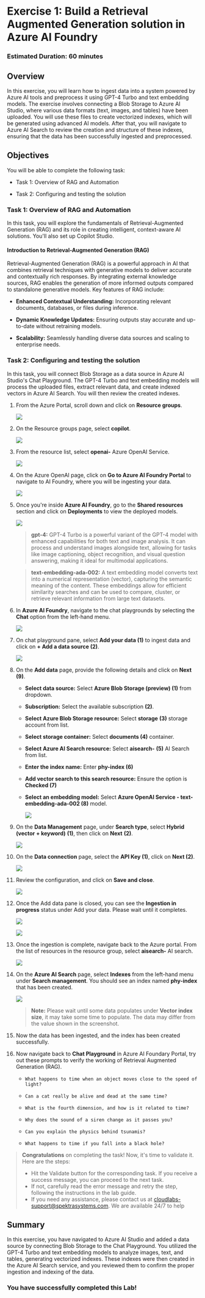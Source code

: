 # Exercise 1: Build a Retrieval Augmented Generation solution in Azure AI Foundry 

### Estimated Duration: 60 minutes

## Overview

In this exercise, you will learn how to ingest data into a system powered by Azure AI tools and preprocess it using GPT-4 Turbo and text embedding models. The exercise involves connecting a Blob Storage to Azure AI Studio, where various data formats (text, images, and tables) have been uploaded. You will use these files to create vectorized indexes, which will be generated using advanced AI models. After that, you will navigate to Azure AI Search to review the creation and structure of these indexes, ensuring that the data has been successfully ingested and preprocessed.

## Objectives

You will be able to complete the following task:

- Task 1: Overview of RAG and Automation

- Task 2: Configuring and testing the solution

### Task 1: Overview of RAG and Automation

In this task, you will explore the fundamentals of Retrieval-Augmented Generation (RAG) and its role in creating intelligent, context-aware AI solutions. You'll also set up Copilot Studio.

#### Introduction to Retrieval-Augmented Generation (RAG)

Retrieval-Augmented Generation (RAG) is a powerful approach in AI that combines retrieval techniques with generative models to deliver accurate and contextually rich responses. By integrating external knowledge sources, RAG enables the generation of more informed outputs compared to standalone generative models. Key features of RAG include:

- **Enhanced Contextual Understanding:** Incorporating relevant documents, databases, or files during inference.

- **Dynamic Knowledge Updates:** Ensuring outputs stay accurate and up-to-date without retraining models.

- **Scalability:** Seamlessly handling diverse data sources and scaling to enterprise needs.

### Task 2: Configuring and testing the solution

In this task, you will connect Blob Storage as a data source in Azure AI Studio's Chat Playground. The GPT-4 Turbo and text embedding models will process the uploaded files, extract relevant data, and create indexed vectors in Azure AI Search. You will then review the created indexes.

1. From the Azure Portal, scroll down and click on **Resource groups**.

   ![](../media/21052025(1).png)

1. On the Resource groups page, select **copilot**.

   ![](../media/21052025(2).png)

1. From the resource list, select **openai-<inject key="DeploymentID" enableCopy="false" />** Azure OpenAI Service.

   ![](../media/21052025(3).png)

1. On the Azure OpenAI page, click on **Go to Azure AI Foundry Portal** to navigate to AI Foundry, where you will be ingesting your data.

   ![](../media/21052025(4).png)

1. Once you're inside **Azure AI Foundry**, go to the **Shared resources** section and click on **Deployments** to view the deployed models.

   ![](../media/21052025(5).png)

   > **gpt-4:** GPT-4 Turbo is a powerful variant of the GPT-4 model with enhanced capabilities for both text and image analysis. It can process and understand images alongside text, allowing for tasks like image captioning, object recognition, and visual question answering, making it ideal for multimodal applications.

   > **text-embedding-ada-002:** A text embedding model converts text into a numerical representation (vector), capturing the semantic meaning of the content. These embeddings allow for efficient similarity searches and can be used to compare, cluster, or retrieve relevant information from large text datasets.

1. In **Azure AI Foundry**, navigate to the chat playgrounds by selecting the **Chat** option from the left-hand menu.

   ![](../media/21052025(6).png)

1. On chat playground pane, select **Add your data (1)** to ingest data and click on **+ Add a data source (2)**.

   ![](../media/21052025(7).png)

1. On the **Add data** page, provide the following details and click on **Next (9)**.  

   - **Select data source:** Select **Azure Blob Storage (preview) (1)** from dropdown.

   - **Subscription:** Select the available subscription **(2)**.

   - **Select Azure Blob Storage resource:** Select **storage<inject key="DeploymentID" enableCopy="false" />** **(3)** storage account from list.

   - **Select storage container:** Select **documents (4)** container.

   - **Select Azure AI Search resource:** Select **aisearch-<inject key="DeploymentID" enableCopy="false" />** **(5)** AI Search from list.

   - **Enter the index name:** Enter **phy-index (6)**

   - **Add vector search to this search resource:** Ensure the option is **Checked (7)**

   - **Select an embedding model:** Select **Azure OpenAI Service - text-embedding-ada-002 (8)** model.

     ![](../media/21052025(8).png)

1. On the **Data Management** page, under **Search type**, select **Hybrid (vector + keyword)** **(1)**, then click on **Next** **(2)**.

   ![](../media/21052025(9).png)

1. On the **Data connection** page, select the **API Key (1)**, click on **Next (2)**.

   ![](../media/21052025(10).png)

1. Review the configuration, and click on **Save and close**.

   ![](../media/21052025(11).png)

1. Once the Add data pane is closed, you can see the **Ingestion in progress** status under Add your data. Please wait until it completes.

   ![](../media/21052025(12).png)

   ![](../media/21052025(13).png)

1. Once the ingestion is complete, navigate back to the Azure portal. From the list of resources in the resource group, select **aisearch-<inject key="DeploymentID" enableCopy="false" />** AI search.

   ![](../media/21052025(14).png)

1. On the **Azure AI Search** page, select **Indexes** from the left-hand menu under **Search management**. You should see an index named **phy-index** that has been created.

   ![](../media/21052025(15).png)

   >**Note:** Please wait until some data populates under **Vector index size**, it may take some time to populate. The data may differ from the value shown in the screenshot.

1. Now the data has been ingested, and the index has been created successfully.

1. Now navigate back to **Chat Playground** in Azure AI Foundary Portal, try out these prompts to verify the working of Retrieval Augmented Generation (RAG).

   - `What happens to time when an object moves close to the speed of light?`

   - `Can a cat really be alive and dead at the same time?`

   - `What is the fourth dimension, and how is it related to time?`

   - `Why does the sound of a siren change as it passes you?`

   - `Can you explain the physics behind tsunamis?`

   - `What happens to time if you fall into a black hole?`


> **Congratulations** on completing the task! Now, it's time to validate it. Here are the steps:
> - Hit the Validate button for the corresponding task. If you receive a success message, you can proceed to the next task. 
> - If not, carefully read the error message and retry the step, following the instructions in the lab guide.
> - If you need any assistance, please contact us at cloudlabs-support@spektrasystems.com. We are available 24/7 to help

<validation step="7a529e69-2cbc-4b21-b367-7d03fe5eabb1" />

## Summary

In this exercise, you have navigated to Azure AI Studio and added a data source by connecting Blob Storage to the Chat Playground. You utilized the GPT-4 Turbo and text embedding models to analyze images, text, and tables, generating vectorized indexes. These indexes were then created in the Azure AI Search service, and you reviewed them to confirm the proper ingestion and indexing of the data.

### You have successfully completed this Lab!
